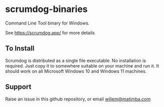 # scrumdog-binaries

Command Line Tool binary for Windows.

See https://scrumdog.app/ for more details

## To Install

Scrumdog is distributed as a single file executable. No installation is required. Just copy it to somewhere suitable on your machine and run it. It should work on all Microsoft Windows 10 and Windows 11 machines.

## Support 

Raise an issue in this github repository, or email willem@matimba.com

